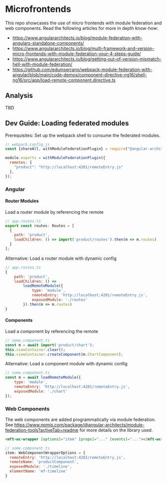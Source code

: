 # Microfrontends
This repo showcases the use of micro frontends with module federation and web components. Read the following articles for more in depth know-how:
- https://www.angulararchitects.io/blog/module-federation-with-angulars-standalone-components/
- https://www.angulararchitects.io/blog/multi-framework-and-version-micro-frontends-with-module-federation-your-4-steps-guide/
- https://www.angulararchitects.io/blog/getting-out-of-version-mismatch-hell-with-module-federation/
- https://github.com/edumserrano/webpack-module-federation-with-angular/blob/main/code-demos/component-directive-ng16/shell-ng16/src/app/load-remote-component.directive.ts

## Analysis
TBD

## Dev Guide: Loading federated modules

Prerequisites: Set up the webpack shell to consume the federated modules.
```js
// webpack.config.js
const {shareAll, withModuleFederationPlugin} = require("@angular-architects/module-federation/webpack");

module.exports = withModuleFederationPlugin({
  remotes: {
    "product": "http://localhost:4201/remoteEntry.js"
  },
});
```

### Angular

#### Router Modules
Load a router module by referencing the remote
```js
// app.routes.ts
export const routes: Routes = [
  {
    path: 'product',
    loadChildren: () => import('product/routes').then(m => m.routes)
  }
];
```

Alternative: Load a router module with dynamic config
```js
// app.routes.ts
{
    path: 'product',
    loadChildren: () =>
        loadRemoteModule({
            type: 'module',
            remoteEntry: 'http://localhost:4201/remoteEntry.js',
            exposedModule: './routes'
        }).then(m => m.routes)
}
```

#### Components
Load a component by referencing the remote
```js
// some.component.ts
const m = await import('product/chart');
this.viewContainer.clear();
this.viewContainer.createComponent(m.ChartComponent);
```

Alternative: Load a component module with dynamic config
```js
// some.component.ts
const m = await loadRemoteModule({
    type: 'module',
    remoteEntry: 'http://localhost:4201/remoteEntry.js',
    exposedModule: './chart'
});
```

### Web Components
The web components are added programmatically via module federation. See https://www.npmjs.com/package/@angular-architects/module-federation-tools?activeTab=readme for more details on the library used.
```html
<mft-wc-wrapper [options]="item" [props]="..." [events]="..."></mft-wc-wrapper>
```

```js
// some.component.ts
item: WebComponentWrapperOptions = {
  remoteEntry: 'http://localhost:4202/remoteEntry.js',
  remoteName: 'productComponent',
  exposedModule: './timeline',
  elementName: 'mf-timeline'
}
```


